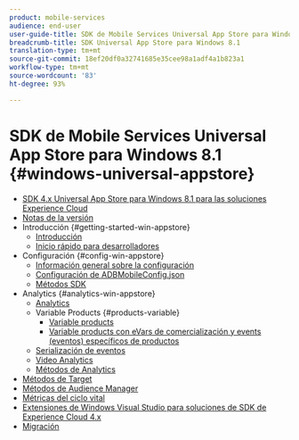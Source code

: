 ```yaml
---
product: mobile-services
audience: end-user
user-guide-title: SDK de Mobile Services Universal App Store para Windows 8.1
breadcrumb-title: SDK Universal App Store para Windows 8.1
translation-type: tm+mt
source-git-commit: 18ef20df0a32741685e35cee98a1adf4a1b823a1
workflow-type: tm+mt
source-wordcount: '83'
ht-degree: 93%

---
```



# SDK de Mobile Services Universal App Store para Windows 8.1 {#windows-universal-appstore}

+ [SDK 4.x Universal App Store para Windows 8.1 para las soluciones Experience Cloud](overview.md)
+ [Notas de la versión](release-notes.md)
+ Introducción {#getting-started-win-appstore}
   + [Introducción](c-getting-started/c-getting-started.md)
   + [Inicio rápido para desarrolladores](c-getting-started/dev-qs.md)
+ Configuración {#config-win-appstore}
   + [Información general sobre la configuración](c-configuration/c-configuration.md)
   + [Configuración de ADBMobileConfig.json](c-configuration/c.json.md)
   + [Métodos SDK](c-configuration/methods.md)
+ Analytics {#analytics-win-appstore}
   + [Analytics](analytics/analytics.md)
   + Variable Products {#products-variable}
      + [Variable products](analytics/products/products.md)
      + [Variable products con eVars de comercialización y events (eventos) específicos de productos](analytics/products/products-variable-evars-events.md)
   + [Serialización de eventos](analytics/event-serialization.md)
   + [Video Analytics](analytics/video-qs.md)
   + [Métodos de Analytics](analytics/analytics-methods.md)
+ [Métodos de Target](target/target-methods.md)
+ [Métodos de Audience Manager](audiencemgmt/audience-manager-methods.md)
+ [Métricas del ciclo vital](metrics.md)
+ [Extensiones de Windows Visual Studio para soluciones de SDK de Experience Cloud 4.x](extensions/win-vse-4x.md)
+ [Migración](migration-v3.md)
